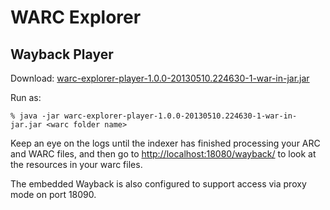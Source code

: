 WARC Explorer
=============


Wayback Player
--------------

Download: [warc-explorer-player-1.0.0-20130510.224630-1-war-in-jar.jar](https://oss.sonatype.org/content/groups/public/uk/bl/wa/warc-explorer/warc-explorer-player/1.0.0-SNAPSHOT/warc-explorer-player-1.0.0-20130510.224630-1-war-in-jar.jar)

Run as:

    % java -jar warc-explorer-player-1.0.0-20130510.224630-1-war-in-jar.jar <warc folder name>

Keep an eye on the logs until the indexer has finished processing your ARC and WARC files, and then go to [http://localhost:18080/wayback/](http://localhost:18080/wayback/) to look at the resources in your warc files.

The embedded Wayback is also configured to support access via proxy mode on port 18090.


